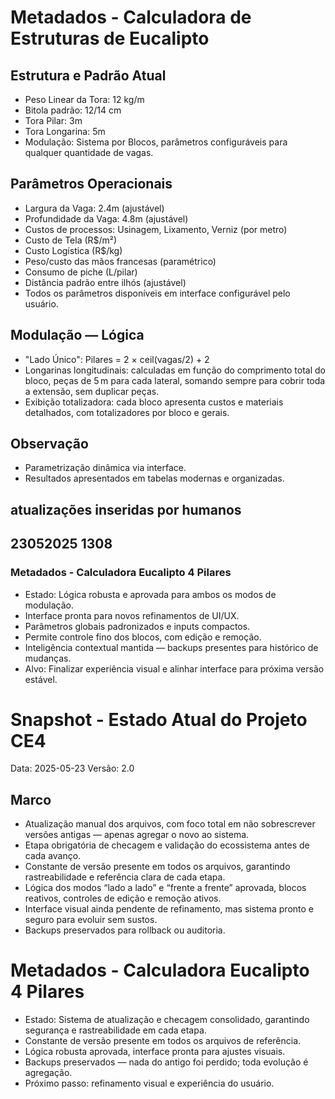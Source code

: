 # Metadados - Calculadora de Estruturas de Eucalipto

## Estrutura e Padrão Atual

- Peso Linear da Tora: 12 kg/m
- Bitola padrão: 12/14 cm
- Tora Pilar: 3m
- Tora Longarina: 5m
- Modulação: Sistema por Blocos, parâmetros configuráveis para qualquer quantidade de vagas.

## Parâmetros Operacionais
- Largura da Vaga: 2.4m (ajustável)
- Profundidade da Vaga: 4.8m (ajustável)
- Custos de processos: Usinagem, Lixamento, Verniz (por metro)
- Custo de Tela (R$/m²)
- Custo Logística (R$/kg)
- Peso/custo das mãos francesas (paramétrico)
- Consumo de piche (L/pilar)
- Distância padrão entre ilhós (ajustável)
- Todos os parâmetros disponíveis em interface configurável pelo usuário.

## Modulação — Lógica
- "Lado Único": Pilares = 2 × ceil(vagas/2) + 2
- Longarinas longitudinais: calculadas em função do comprimento total do bloco, peças de 5 m para cada lateral, somando sempre para cobrir toda a extensão, sem duplicar peças.
- Exibição totalizadora: cada bloco apresenta custos e materiais detalhados, com totalizadores por bloco e gerais.

## Observação
- Parametrização dinâmica via interface.
- Resultados apresentados em tabelas modernas e organizadas.


## atualizações inseridas por humanos


## 23052025 1308 
### Metadados - Calculadora Eucalipto 4 Pilares

- Estado: Lógica robusta e aprovada para ambos os modos de modulação.
- Interface pronta para novos refinamentos de UI/UX.
- Parâmetros globais padronizados e inputs compactos.
- Permite controle fino dos blocos, com edição e remoção.
- Inteligência contextual mantida — backups presentes para histórico de mudanças.
- Alvo: Finalizar experiência visual e alinhar interface para próxima versão estável.


# Snapshot - Estado Atual do Projeto CE4
Data: 2025-05-23
Versão: 2.0

## Marco
- Atualização manual dos arquivos, com foco total em não sobrescrever versões antigas — apenas agregar o novo ao sistema.
- Etapa obrigatória de checagem e validação do ecossistema antes de cada avanço.
- Constante de versão presente em todos os arquivos, garantindo rastreabilidade e referência clara de cada etapa.
- Lógica dos modos “lado a lado” e “frente a frente” aprovada, blocos reativos, controles de edição e remoção ativos.
- Interface visual ainda pendente de refinamento, mas sistema pronto e seguro para evoluir sem sustos.
- Backups preservados para rollback ou auditoria.

# Metadados - Calculadora Eucalipto 4 Pilares

- Estado: Sistema de atualização e checagem consolidado, garantindo segurança e rastreabilidade em cada etapa.
- Constante de versão presente em todos os arquivos de referência.
- Lógica robusta aprovada, interface pronta para ajustes visuais.
- Backups preservados — nada do antigo foi perdido; toda evolução é agregação.
- Próximo passo: refinamento visual e experiência do usuário.